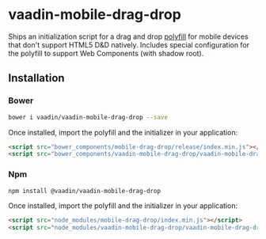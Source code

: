 # vaadin-mobile-drag-drop

Ships an initialization script for a drag and drop [polyfill](https://github.com/timruffles/mobile-drag-drop) for mobile devices that don't support HTML5 D&D natively. Includes special configuration for the polyfill to support Web Components (with shadow root).

## Installation

### Bower

```sh
bower i vaadin/vaadin-mobile-drag-drop --save
```

Once installed, import the polyfill and the initializer in your application:

```html
<script src="bower_components/mobile-drag-drop/release/index.min.js"></script>
<script src="bower_components/vaadin-mobile-drag-drop/vaadin-mobile-drag-drop.js"></script>
```
### Npm

```sh
npm install @vaadin/vaadin-mobile-drag-drop
```

Once installed, import the polyfill and the initializer in your application:

```html
<script src="node_modules/mobile-drag-drop/index.min.js"></script>
<script src="node_modules/vaadin-mobile-drag-drop/vaadin-mobile-drag-drop.js"></script>
